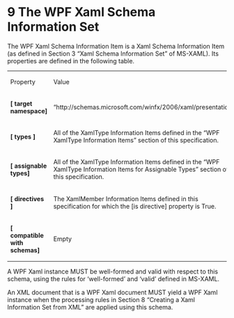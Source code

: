 <html dir="LTR" xmlns:mshelp="http://msdn.microsoft.com/mshelp" xmlns:ddue="http://ddue.schemas.microsoft.com/authoring/2003/5" xmlns:xlink="http://www.w3.org/1999/xlink" xmlns:tool="http://www.microsoft.com/tooltip"><body><input type="hidden" id="userDataCache" class="userDataStyle"><input type="hidden" id="hiddenScrollOffset"><img id="dropDownImage" style="display:none; height:0; width:0;" src="../local/drpdown.gif"><img id="dropDownHoverImage" style="display:none; height:0; width:0;" src="../local/drpdown_orange.gif"><img id="collapseImage" style="display:none; height:0; width:0;" src="../local/collapse.gif"><img id="expandImage" style="display:none; height:0; width:0;" src="../local/exp.gif"><img id="collapseAllImage" style="display:none; height:0; width:0;" src="../local/collall.gif"><img id="expandAllImage" style="display:none; height:0; width:0;" src="../local/expall.gif"><img id="copyImage" style="display:none; height:0; width:0;" src="../local/copycode.gif"><img id="copyHoverImage" style="display:none; height:0; width:0;" src="../local/copycodeHighlight.gif"><div id="header"><h1 class="heading">9 The WPF Xaml Schema Information Set</h1></div><div id="mainSection"><div id="mainBody"><div id="allHistory" class="saveHistory" onsave="saveAll()" onload="loadAll()"></div>
			<div id="sectionSection0" class="section" name="collapseableSection"><content xmlns="http://ddue.schemas.microsoft.com/authoring/2003/5" xmlns:wsd="http://wsdev.schemas.microsoft.com/authoring/2008/2" xmlns:msxsl="urn:schemas-microsoft-com:xslt" xmlns:script="urn:script" xmlns:build="urn:build">
				</content></div><div id="sectionSection1" class="section" name="collapseableSection"><content xmlns="http://ddue.schemas.microsoft.com/authoring/2003/5" xmlns:wsd="http://wsdev.schemas.microsoft.com/authoring/2008/2" xmlns:msxsl="urn:schemas-microsoft-com:xslt" xmlns:script="urn:script" xmlns:build="urn:build">
					<p xmlns="">The WPF Xaml Schema Information Item is a Xaml Schema Information Item (as defined in Section 3 “Xaml Schema Information Set” of MS-XAML). Its properties are defined in the following table.</p>
					<p xmlns=""><b></b></p><table class="ProtocolAuthoredTable" xmlns=""><tr>
								<td id="ShadedCell">
									<p>Property</p>
								</td>
								<td id="ShadedCell">
									<p>Value</p>
								</td>
							</tr><tr>
							<td>
								<p>
									<b>[</b>
									<b>target</b> <b>namespace</b><b>]</b></p>
							</td>
							<td>
								<p>“http://schemas.microsoft.com/winfx/2006/xaml/presentation”</p>
							</td>
						</tr><tr>
							<td>
								<p>
									<b>[</b>
									<b>types</b>
									<b>]</b>
								</p>
							</td>
							<td>
								<p>All of the XamlType Information Items defined in the “WPF XamlType Information Items” section of this specification. </p>
							</td>
						</tr><tr>
							<td>
								<p>
									<b>[</b>
									<b>assignable</b> <b>types</b><b>]</b></p>
							</td>
							<td>
								<p>All of the XamlType Information Items defined in the “WPF XamlType Information Items for Assignable Types” section of this specification.</p>
							</td>
						</tr><tr>
							<td>
								<p>
									<b>[</b>
									<b>directives</b>
									<b>]</b>
								</p>
							</td>
							<td>
								<p>The XamlMember Information Items defined in this specification for which the [is directive] property is True.</p>
							</td>
						</tr><tr>
							<td>
								<p>
									<b>[</b>
									<b>compatible</b> <b>with</b> <b>schemas</b><b>]</b></p>
							</td>
							<td>
								<p>Empty</p>
							</td>
						</tr></table>
					<p xmlns="">A WPF Xaml instance MUST be well-formed and valid with respect to this schema, using the rules for ‘well-formed’ and ‘valid’ defined in MS-XAML.</p>
					<p xmlns="">An XML document that is a WPF Xaml document MUST yield a WPF Xaml instance when the processing rules in Section 8 “Creating a Xaml Information Set from XML” are applied using this schema.</p>
				</content></div><!--[if gte IE 5]>
			<tool:tip element="languageFilterToolTip" avoidmouse="false"/>
		<![endif]--></div><a name="feedback"></a><span></span></div></body></html>
